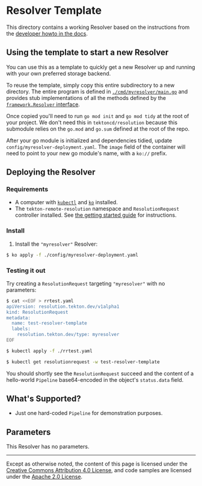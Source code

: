 # Resolver Template

This directory contains a working Resolver based on the instructions
from the [developer howto in the docs](../how-to-write-a-resolver.md).

## Using the template to start a new Resolver

You can use this as a template to quickly get a new Resolver up and
running with your own preferred storage backend.

To reuse the template, simply copy this entire subdirectory to a new
directory. The entire program is defined in
[`./cmd/myresolver/main.go`](./cmd/myresolver/main.go) and provides stub
implementations of all the methods defined by the [`framework.Resolver`
interface](../../pkg/resolver/framework/interface.go).

Once copied you'll need to run `go mod init` and `go mod tidy` at the root
of your project. We don't need this in `tektoncd/resolution` because this
submodule relies on the `go.mod` and `go.sum` defined at the root of the repo.

After your go module is initialized and dependencies tidied, update
`config/myresolver-deployment.yaml`. The `image` field of the container
will need to point to your new go module's name, with a `ko://` prefix.

## Deploying the Resolver

### Requirements

- A computer with
  [`kubectl`](https://kubernetes.io/docs/tasks/tools/#kubectl) and
  [`ko`](https://github.com/google/ko) installed.
- The `tekton-remote-resolution` namespace and `ResolutionRequest`
  controller installed. See [the getting started
  guide](./getting-started.md#step-3-install-tekton-resolution) for
  instructions.

### Install

1. Install the `"myresolver"` Resolver:

```bash
$ ko apply -f ./config/myresolver-deployment.yaml
```

### Testing it out

Try creating a `ResolutionRequest` targeting `"myresolver"` with no parameters:

```bash
$ cat <<EOF > rrtest.yaml
apiVersion: resolution.tekton.dev/v1alpha1
kind: ResolutionRequest
metadata:
  name: test-resolver-template
  labels:
    resolution.tekton.dev/type: myresolver
EOF

$ kubectl apply -f ./rrtest.yaml

$ kubectl get resolutionrequest -w test-resolver-template
```

You should shortly see the `ResolutionRequest` succeed and the content of
a hello-world `Pipeline` base64-encoded in the object's `status.data`
field.

## What's Supported?

- Just one hard-coded `Pipeline` for demonstration purposes.

## Parameters

This Resolver has no parameters.

---

Except as otherwise noted, the content of this page is licensed under the
[Creative Commons Attribution 4.0 License](https://creativecommons.org/licenses/by/4.0/),
and code samples are licensed under the
[Apache 2.0 License](https://www.apache.org/licenses/LICENSE-2.0).
